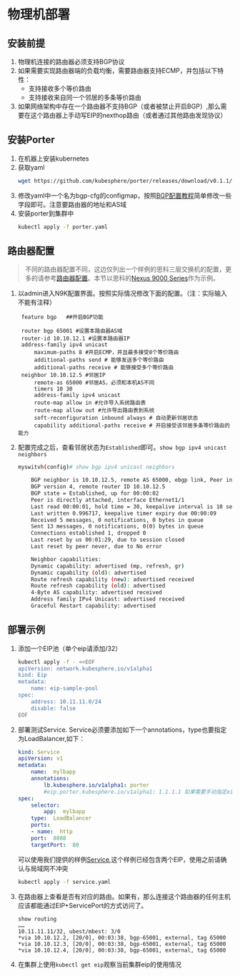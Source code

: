 # 物理机部署

## 安装前提
1.  物理机连接的路由器必须支持BGP协议
2.  如果需要实现路由器端的负载均衡，需要路由器支持ECMP，并包括以下特性：
    - 支持接收多个等价路由
    - 支持接收来自同一个邻居的多条等价路由
3. 如果网络架构中存在一个路由器不支持BGP（或者被禁止开启BGP）,那么需要在这个路由器上手动写EIP的nexthop路由（或者通过其他路由发现协议）

## 安装Porter
 1. 在机器上安装kubernetes
 2. 获取yaml
     ```bash
    wget https://github.com/kubesphere/porter/releases/download/v0.1.1/porter.yaml
     ```
 3. 修改yaml中一个名为bgp-cfg的configmap，按照[BGP配置教程](doc/bgp_config.md)简单修改一些字段即可。注意要路由器的地址和AS域
 4. 安装porter到集群中
     ```bash
     kubectl apply -f porter.yaml
     ```
## 路由器配置
> 不同的路由器配置不同，这边仅列出一个样例的思科三层交换机的配置，更多的请参考[路由器配置](doc/router_config.md)。本节以思科的[Nexus 9000 Series](https://www.cisco.com/c/en/us/td/docs/switches/datacenter/nexus9000/sw/92x/unicast/configuration/guide/b-cisco-nexus-9000-series-nx-os-unicast-routing-configuration-guide-92x/b-cisco-nexus-9000-series-nx-os-unicast-routing-configuration-guide-92x_chapter_01010.html)作为示例。


1. 以admin进入N9K配置界面。按照实际情况修改下面的配置。（注：实际输入不能有注释）

   ```
    feature bgp   ##开启BGP功能

    router bgp 65001 #设置本路由器AS域
    router-id 10.10.12.1 #设置本路由器IP
    address-family ipv4 unicast 
        maximum-paths 8 #开启ECMP，并且最多接受8个等价路由
        additional-paths send # 能够发送多个等价路由
        additional-paths receive # 能够接受多个等价路由
    neighbor 10.10.12.5 #邻居IP
        remote-as 65000 #邻居AS，必须和本机AS不同
        timers 10 30
        address-family ipv4 unicast
        route-map allow in #允许导入系统路由表
        route-map allow out #允许导出路由表到系统
        soft-reconfiguration inbound always # 自动更新邻居状态
        capability additional-paths receive # 开启接受该邻居多条等价路由的能力
    ```

2. 配置完成之后，查看邻居状态为`Established`即可。`show bgp ipv4 unicast neighbors`

    ```bash
    myswitvh(config)# show bgp ipv4 unicast neighbors

        BGP neighbor is 10.10.12.5, remote AS 65000, ebgp link, Peer index 3
        BGP version 4, remote router ID 10.10.12.5
        BGP state = Established, up for 00:00:02
        Peer is directly attached, interface Ethernet1/1
        Last read 00:00:01, hold time = 30, keepalive interval is 10 seconds
        Last written 0.996717, keepalive timer expiry due 00:00:09
        Received 5 messages, 0 notifications, 0 bytes in queue
        Sent 13 messages, 0 notifications, 0(0) bytes in queue
        Connections established 1, dropped 0
        Last reset by us 00:01:29, due to session closed
        Last reset by peer never, due to No error

        Neighbor capabilities:
        Dynamic capability: advertised (mp, refresh, gr)
        Dynamic capability (old): advertised
        Route refresh capability (new): advertised received
        Route refresh capability (old): advertised
        4-Byte AS capability: advertised received
        Address family IPv4 Unicast: advertised received
        Graceful Restart capability: advertised
    ```

## 部署示例
1.  添加一个EIP池（单个eip请添加/32）
    ```bash
    kubectl apply -f - <<EOF
    apiVersion: network.kubesphere.io/v1alpha1
    kind: Eip
    metadata:
        name: eip-sample-pool
    spec:
        address: 10.11.11.0/24
        disable: false
    EOF
    ```

2. 部署测试Service. Service必须要添加如下一个annotations，type也要指定为LoadBalancer,如下：

    ```yaml
    kind: Service
    apiVersion: v1
    metadata:
        name:  mylbapp
        annotations:
            lb.kubesphere.io/v1alpha1: porter
            #eip.porter.kubesphere.io/v1alpha1: 1.1.1.1 如果需要手动指定eip，可以添加这个注记
    spec:
        selector:
            app:  mylbapp
        type:  LoadBalancer 
        ports:
        - name:  http
        port:  8088
        targetPort:  80
    ```

    可以使用我们提供的样例[Service](https://github.com/kubesphere/porter/blob/master/test/test.yaml),这个样例已经包含两个EIP，使用之前请确认与局域网不冲突

    ```bash
    kubectl apply -f service.yaml
    ``` 

3. 在路由器上查看是否有对应的路由。如果有，那么连接这个路由器的任何主机应该都能通过EIP+ServicePort的方式访问了。

    ```
    show routing
    ……
    10.11.11.11/32, ubest/mbest: 3/0
    *via 10.10.12.2, [20/0], 00:03:38, bgp-65001, external, tag 65000
    *via 10.10.12.3, [20/0], 00:03:38, bgp-65001, external, tag 65000
    *via 10.10.12.4, [20/0], 00:03:38, bgp-65001, external, tag 65000

    ```
4. 在集群上使用`kubectl get eip`观察当前集群eip的使用情况